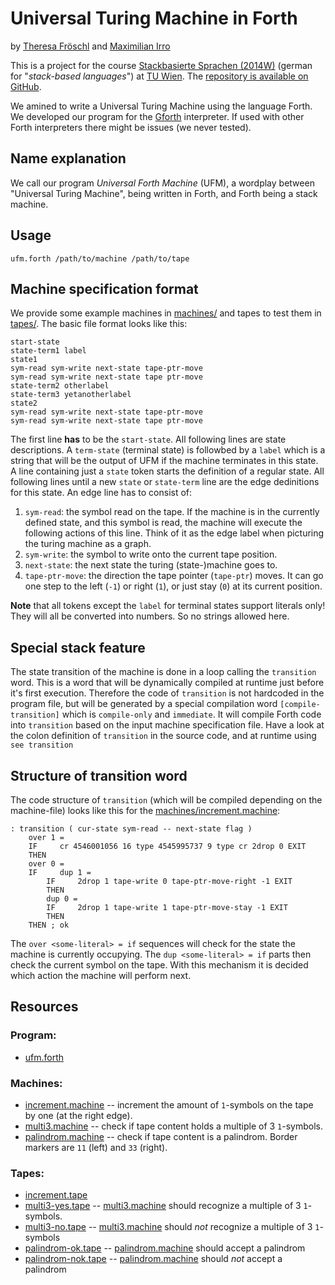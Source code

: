 # Universal Turing Machine in Forth

by [Theresa Fröschl](https://github.com/theresa77) and [Maximilian Irro](https://github.com/mpgirro)

This is a project for the course [Stackbasierte Sprachen (2014W)](http://www.complang.tuwien.ac.at/anton/lvas/stack.html) (german for "*stack-based languages*") at [TU Wien](http://www.informatik.tuwien.ac.at/english). The [repository is available on GitHub](https://github.com/mpgirro/universal-forth-machine).

We amined to write a Universal Turing Machine using the language Forth. We developed our program for the [Gforth](http://www.complang.tuwien.ac.at/forth/gforth/Docs-html/index.html#Top) interpreter. If used with other Forth interpreters there might be issues (we never tested).

## Name explanation

We call our program *Universal Forth Machine* (UFM), a wordplay between "Universal Turing Machine", being written in Forth, and Forth being a stack machine.

## Usage

	ufm.forth /path/to/machine /path/to/tape

## Machine specification format

We provide some example machines in [machines/](machines/) and tapes to test them in [tapes/](tapes/). The basic file format looks like this:

	start-state
	state-term1 label
	state1
	sym-read sym-write next-state tape-ptr-move
	sym-read sym-write next-state tape ptr-move
	state-term2 otherlabel
	state-term3 yetanotherlabel
	state2
	sym-read sym-write next-state tape-ptr-move
	sym-read sym-write next-state tape ptr-move

The first line **has** to be the `start-state`. All following lines are state descriptions. A `term-state` (terminal state) is followbed by a `label` which is a string that will be the output of UFM if the machine terminates in this state. A line containing just a `state` token starts the definition of a regular state. All following lines until a new `state` or `state-term` line are the edge dedinitions for this state. An edge line has to consist of:

1. `sym-read`: the symbol read on the tape. If the machine is in the currently defined state, and this symbol is read, the machine will execute the following actions of this line. Think of it as the edge label when picturing the turing machine as a graph.  
2. `sym-write`: the symbol to write onto the current tape position.
3. `next-state`: the next state the turing (state-)machine goes to.
4. `tape-ptr-move`: the direction the tape pointer (`tape-ptr`) moves. It can go one step to the left (`-1`) or right (`1`), or just stay (`0`) at its current position.

**Note** that all tokens except the `label` for terminal states support literals only! They will all be converted into numbers. So no strings allowed here.

## Special stack feature

The state transition of the machine is done in a loop calling the `transition` word. This is a word that will be dynamically compiled at runtime just before it's first execution. Therefore the code of `transition` is not hardcoded in the program file, but will be generated by a special compilation word `[compile-transition]` which is `compile-only` and `immediate`. It will compile Forth code into `transition` based on the input machine specification file. Have a look at the colon definition of `transition` in the source code, and at runtime using `see transition`

## Structure of transition word

The code structure of `transition` (which will be compiled depending on the machine-file) looks like this for the [machines/increment.machine](machines/increment.machine):

```forth
: transition ( cur-state sym-read -- next-state flag )
	over 1 =
	IF     cr 4546001056 16 type 4545995737 9 type cr 2drop 0 EXIT
	THEN
	over 0 =
	IF     dup 1 =
		IF     2drop 1 tape-write 0 tape-ptr-move-right -1 EXIT
		THEN
		dup 0 =
		IF     2drop 1 tape-write 1 tape-ptr-move-stay -1 EXIT
		THEN
	THEN ; ok
```

The `over <some-literal> = if` sequences will check for the state the machine is currently occupying. The `dup <some-literal> = if` parts then check the current symbol on the tape. With this mechanism it is decided which action the machine will perform next.

## Resources

### Program:

+ [ufm.forth](ufm.forth)

### Machines:

+ [increment.machine](machines/increment.machine) -- increment the amount of `1`-symbols on the tape by one (at the right edge).
+ [multi3.machine](machines/multi3.machine) -- check if tape content holds a multiple of 3 `1`-symbols.
+ [palindrom.machine](machines/palindrom.machine) -- check if tape content is a palindrom. Border markers are `11` (left) and `33` (right).

### Tapes:

+ [increment.tape](tapes/increment.tape)
+ [multi3-yes.tape](tapes/multi3-yes.tape) -- [multi3.machine](machines/multi3.machine) should recognize a multiple of 3 `1`-symbols.
+ [multi3-no.tape](tapes/multi3-no.tape) -- [multi3.machine](machines/multi3.machine) should *not*  recognize a multiple of 3 `1`-symbols
+ [palindrom-ok.tape](tapes/palindrom-ok.tape) -- [palindrom.machine](machines/palindrom.machine) should accept a palindrom
+ [palindrom-nok.tape](tapes/palindrom-nok.tape) -- [palindrom.machine](machines/palindrom.machine) should *not* accept a palindrom
